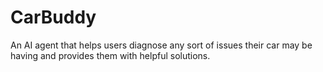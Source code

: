 # CarBuddy
An AI agent that helps users diagnose any sort of issues their car may be having and provides them with helpful solutions.

